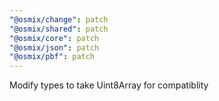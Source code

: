 ```yaml
---
"@osmix/change": patch
"@osmix/shared": patch
"@osmix/core": patch
"@osmix/json": patch
"@osmix/pbf": patch
---
```


Modify types to take Uint8Array<ArrayBufferLike> for compatiblity
